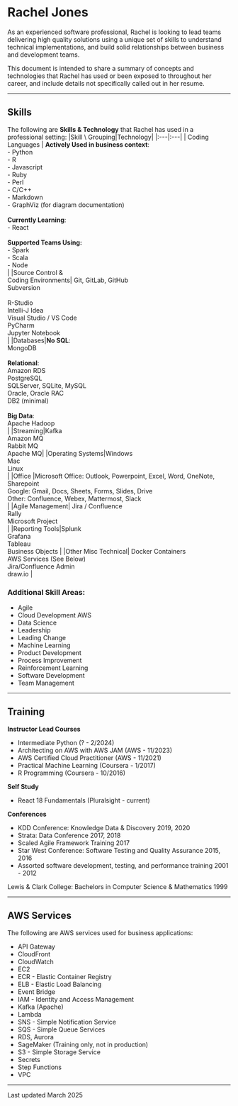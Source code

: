 # Rachel Jones
As an experienced software professional, Rachel is looking to lead teams delivering high quality solutions using a unique set of skills to understand technical implementations, and build solid relationships between business and development teams.

This document is intended to share a summary of concepts and technologies that Rachel has used or been exposed to throughout her career, and include details not specifically called out in her resume.

---- 

## Skills

The following are **Skills & Technology** that Rachel has used in a professional setting:
|Skill \ Grouping|Technology|
|:---|:---|
| Coding Languages | **Actively Used in business context**: <br>- Python <br>- R <br>- Javascript <br>- Ruby <br>- Perl <br>- C/C++ <br>- Markdown <br>- GraphViz (for diagram documentation)<br> <br>  **Currently Learning**: <br>- React <br> <br> **Supported Teams Using:** <br>- Spark <br>- Scala <br>- Node <br>|
|Source Control & <br> Coding Environments| Git, GitLab, GitHub <br> Subversion <br> <br> R-Studio <br> Intelli-J Idea <br> Visual Studio / VS Code <br> PyCharm <br> Jupyter Notebook <br> |
|Databases|**No SQL**: <br> MongoDB <br> <br> **Relational**: <br>Amazon RDS <br> PostgreSQL <br> SQLServer, SQLite, MySQL <br>Oracle, Oracle RAC <br> DB2 (minimal) <br> <br> **Big Data**: <br> Apache Hadoop <br>|
|Streaming|Kafka <br> Amazon MQ <br> Rabbit MQ <br> Apache MQ|
|Operating Systems|Windows <br> Mac <br> Linux <br> |
|Office |Microsoft Office: Outlook, Powerpoint, Excel, Word, OneNote, Sharepoint <br> Google: Gmail, Docs, Sheets, Forms, Slides, Drive <br> Other: Confluence, Webex, Mattermost, Slack <br> |
|Agile Management|  Jira / Confluence <br> Rally <br> Microsoft Project  <br>|
|Reporting Tools|Splunk <br> Grafana <br> Tableau <br> Business Objects |
|Other Misc Technical|  Docker Containers <br> AWS Services (See Below) <br> Jira/Confluence Admin <br> draw.io |


### Additional Skill Areas:
* Agile
* Cloud Development AWS
* Data Science
* Leadership 
* Leading Change 
* Machine Learning 
* Product Development 
* Process Improvement
* Reinforcement Learning 
* Software Development 
* Team Management

---- 

## Training

**Instructor Lead Courses**
* Intermediate Python (? - 2/2024)
* Architecting on AWS with AWS JAM (AWS - 11/2023)
* AWS Certified Cloud Practitioner (AWS - 11/2021)
* Practical Machine Learning (Coursera - 1/2017)
* R Programming (Coursera - 10/2016)


**Self Study** 
* React 18 Fundamentals (Pluralsight - current)

**Conferences**
* KDD Conference: Knowledge Data & Discovery	2019, 2020
* Strata: Data Conference	2017, 2018
* Scaled Agile Framework Training	2017
* Star West Conference: Software Testing and Quality Assurance	2015, 2016
* Assorted software development, testing, and performance training	2001 - 2012


Lewis & Clark College: Bachelors in Computer Science & Mathematics	1999


---- 

## AWS Services

The following are AWS services used for business applications:
* API Gateway
* CloudFront
* CloudWatch
* EC2
* ECR - Elastic Container Registry
* ELB - Elastic Load Balancing
* Event Bridge
* IAM - Identity and Access Management
* Kafka (Apache)
* Lambda
* SNS - Simple Notification Service
* SQS - Simple Queue Services
* RDS, Aurora
* SageMaker (Training only, not in production)
* S3 - Simple Storage Service
* Secrets
* Step Functions
* VPC

--- 

Last updated March 2025
